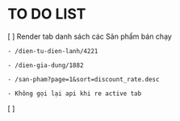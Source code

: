 # TO DO LIST

[ ] Render tab danh sách các Sản phẩm bán chạy

    - /dien-tu-dien-lanh/4221

    - /dien-gia-dung/1882

    - /san-pham?page=1&sort=discount_rate.desc

    - Không gọi lại api khi re active tab

[ ]